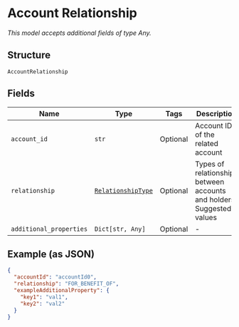 
# Account Relationship

*This model accepts additional fields of type Any.*

## Structure

`AccountRelationship`

## Fields

| Name | Type | Tags | Description |
|  --- | --- | --- | --- |
| `account_id` | `str` | Optional | Account ID of the related account |
| `relationship` | [`RelationshipType`](../../doc/models/relationship-type.md) | Optional | Types of relationships between accounts and holders. Suggested values |
| `additional_properties` | `Dict[str, Any]` | Optional | - |

## Example (as JSON)

```json
{
  "accountId": "accountId0",
  "relationship": "FOR_BENEFIT_OF",
  "exampleAdditionalProperty": {
    "key1": "val1",
    "key2": "val2"
  }
}
```

